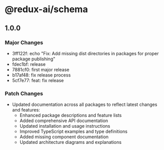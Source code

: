 # @redux-ai/schema

## 1.0.0

### Major Changes

- 3ff122f: echo "Fix: Add missing dist directories in packages for proper package publishing"
- fdec1bf: release
- 7881cf0: first major release
- b17af48: fix release process
- 5cf7e77: feat: fix release

### Patch Changes

- Updated documentation across all packages to reflect latest changes and features:
  - Enhanced package descriptions and feature lists
  - Added comprehensive API documentation
  - Updated installation and usage instructions
  - Improved TypeScript examples and type definitions
  - Added missing component documentation
  - Updated architecture diagrams and explanations
